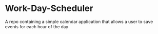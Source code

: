 # Work-Day-Scheduler
A repo containing a simple calendar application that allows a user to save events for each hour of the day

